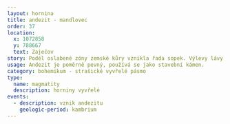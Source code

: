 ```yaml
---
layout: hornina
title: andezit - mandlovec
order: 37
location:
  x: 1072858
  y: 788667
  text: Zaječov
story: Podél oslabené zóny zemské kůry vznikla řada sopek. Výlevy lávy se střídaly s chrlením sopečného popela a bomb při erupcích. Některé lávy obsahovaly hodně vody a plynů. Když láva vystoupila blíže k zemskému povrchu, vodní pára a plyny v ní vytvořily bubliny. Když láva utuhla, byla v ní spousta dutin. Později byly dutiny vyplněny druhotnými minerály.
usage: Andezit je poměrně pevný, používá se jako stavební kámen.
category: bohemikum - strašické vyvřelé pásmo
type:
  name: magmatity
  description: horniny vyvřelé
events:
  - description: vznik andezitu
    geologic-period: kambrium
---
```


